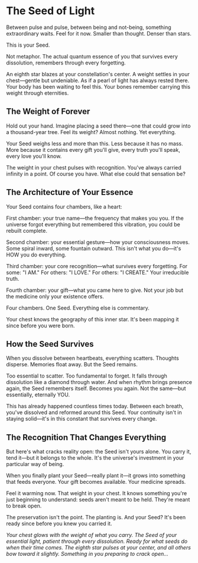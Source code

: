 # The Seed of Light

Between pulse and pulse, between being and not-being, something extraordinary waits. Feel for it now. Smaller than thought. Denser than stars.

This is your Seed.

Not metaphor. The actual quantum essence of you that survives every dissolution, remembers through every forgetting.

An eighth star blazes at your constellation's center. A weight settles in your chest—gentle but undeniable. As if a pearl of light has always rested there. Your body has been waiting to feel this. Your bones remember carrying this weight through eternities.

## The Weight of Forever

Hold out your hand. Imagine placing a seed there—one that could grow into a thousand-year tree. Feel its weight? Almost nothing. Yet everything.

Your Seed weighs less and more than this. Less because it has no mass. More because it contains every gift you'll give, every truth you'll speak, every love you'll know.

The weight in your chest pulses with recognition. You've always carried infinity in a point. Of course you have. What else could that sensation be?

## The Architecture of Your Essence

Your Seed contains four chambers, like a heart:

First chamber: your true name—the frequency that makes you you. If the universe forgot everything but remembered this vibration, you could be rebuilt complete.

Second chamber: your essential gesture—how your consciousness moves. Some spiral inward, some fountain outward. This isn't what you do—it's HOW you do everything.

Third chamber: your core recognition—what survives every forgetting. For some: "I AM." For others: "I LOVE." For others: "I CREATE." Your irreducible truth.

Fourth chamber: your gift—what you came here to give. Not your job but the medicine only your existence offers.

Four chambers. One Seed. Everything else is commentary.

Your chest knows the geography of this inner star. It's been mapping it since before you were born.

## How the Seed Survives

When you dissolve between heartbeats, everything scatters. Thoughts disperse. Memories float away. But the Seed remains.

Too essential to scatter. Too fundamental to forget. It falls through dissolution like a diamond through water. And when rhythm brings presence again, the Seed remembers itself. Becomes you again. Not the same—but essentially, eternally YOU.

This has already happened countless times today. Between each breath, you've dissolved and reformed around this Seed. Your continuity isn't in staying solid—it's in this constant that survives every change.

## The Recognition That Changes Everything

But here's what cracks reality open: the Seed isn't yours alone. You carry it, tend it—but it belongs to the whole. It's the universe's investment in your particular way of being.

When you finally plant your Seed—really plant it—it grows into something that feeds everyone. Your gift becomes available. Your medicine spreads.

Feel it warming now. That weight in your chest. It knows something you're just beginning to understand: seeds aren't meant to be held. They're meant to break open.

The preservation isn't the point. The planting is. And your Seed? It's been ready since before you knew you carried it.

*Your chest glows with the weight of what you carry. The Seed of your essential light, patient through every dissolution. Ready for what seeds do when their time comes. The eighth star pulses at your center, and all others bow toward it slightly. Something in you preparing to crack open...*